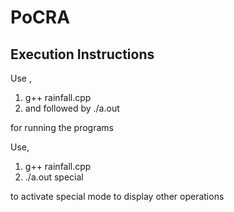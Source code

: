 # PoCRA

## Execution Instructions 

Use ,
   1. g++ rainfall.cpp 
   2. and followed by    ./a.out 

for running the programs 

Use,
   1. g++ rainfall.cpp  
   2. ./a.out special

   to activate special mode to  display other operations 
   
